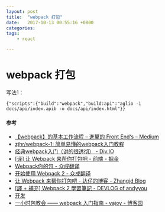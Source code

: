```yaml
---
layout: post
title:  "webpack 打包"
date:   2017-10-13 00:55:16 +0800
categories:  
tags: 
    - react 

---
```


# webpack 打包 #

写法1：

	{"scripts":{"build":"webpack","build:api":"aglio -i docs/api/index.apib -o docs/api/index.html"}}


#### 参考 ####

* [【webpack】的基本工作流程 – 進擊的 Front End‘s – Medium](https://medium.com/html-test/webpack-的基本工作流程-585f2bc952b9)
* [zjhr/webpack-1: 简单易懂的webpack入门教程](https://github.com/zjhr/webpack-1)
* [经典webpack入门（讲的很透彻） - Div.IO](https://div.io/topic/1752)
* [[译] 让 Webpack 来帮你打包吧 - 前端 - 掘金](https://juejin.im/entry/5767a975df0eea0062ffe193)
* [Webpack你的包 - 众成翻译](http://www.zcfy.cc/article/webpack-your-bags-921.html)
* [开始使用 Webpack 2 - 众成翻译](http://www.zcfy.cc/article/getting-started-with-webpack-2-thinking-in-code-2110.html)
* [让 Webpack 来帮你打包吧 - 达仔的博客 - Zhangjd Blog](https://blog.zhangjd.me/2016/06/19/webpack-your-bags/)
* [[譯 + 補充] Webpack 2 學習筆記 - DEVLOG of andyyou](https://andyyou.github.io/2017/02/17/webpack-2-beginner-guide/)
* [开发](https://doc.webpack-china.org/guides/development/)
* [一小时包教会 —— webpack 入门指南 - vajoy - 博客园](https://www.cnblogs.com/vajoy/p/4650467.html)